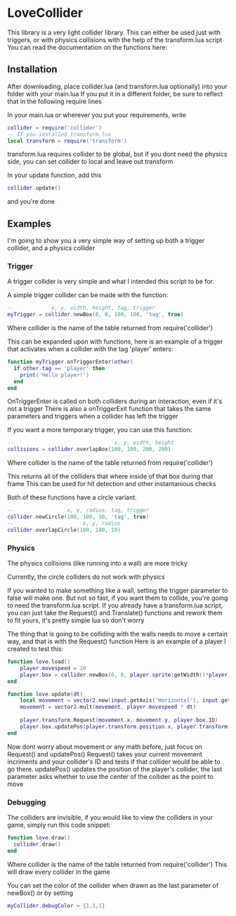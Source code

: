 # LoveCollider

This library is a very light collider library.
This can either be used just with triggers, or with physics collisions with the help of the transform.lua script
You can read the documentation on the functions here:

## Installation

After downloading, place collider.lua (and transform.lua optionally) into your folder with your main.lua
If you put it in a different folder, be sure to reflect that in the following require lines

In your main.lua or wherever you put your requirements, write
```lua
collider = require('collider')
-- If you installed transform.lua
local transform = require('transform')
```
transform.lua requires collider to be global, but if you dont need the physics side, you can set collider to local and leave out transform

In your update function, add this
```lua
collider.update()
```

and you're done

## Examples

I'm going to show you a very simple way of setting up both a trigger collider, and a physics collider

### Trigger

A trigger collider is very simple and what I intended this script to be for.

A simple trigger collider can be made with the function:

```lua
--            x, y, width, height, tag, trigger
myTrigger = collider.newBox(0, 0, 100, 100, 'tag', true)
```
Where collider is the name of the table returned from require('collider')

This can be expanded upon with functions,
here is an example of a trigger that activates when a collider with the tag 'player' enters:
```lua
function myTrigger.onTriggerEnter(other)
  if other.tag == 'player' then
    print('Hello player!')
  end
end
```
OnTriggerEnter is called on both colliders during an interaction, even if it's not a trigger
There is also a onTriggerExit function that takes the same parameters and triggers when a collider has left the trigger

If you want a more temporary trigger, you can use this function:
```lua
--                                x, y, width, height
collisions = collider.overlapBox(100, 100, 200, 200)
```
Where collider is the name of the table returned from require('collider')

This returns all of the colliders that where inside of that box during that frame
This can be used for hit detection and other instantanious checks

Both of these functions have a circle variant.
```lua
--                 x, y, radius, tag, trigger
collider.newCircle(100, 100, 10, 'tag', true)
--                      x, y, radius
collider.overlapCircle(100, 100, 10)
```
### Physics
The physics collisions (like running into a wall) are more tricky

Currently, the circle colliders do not work with physics

If you wanted to make something like a wall, setting the trigger parameter to false will make one.
But not so fast, if you want them to collide, you're going to need the transform.lua script.
If you already have a transform.lua script, you can just take the Request() and Translate() functions and rework them to fit yours, it's pretty simple lua so don't worry

The thing that is going to be colliding with the walls needs to move a certain way, and that is with the Request() function
Here is an example of a player I created to test this:

```lua
function love.load()
	player.movespeed = 20
	player.box = collider.newBox(0, 0, player.sprite:getWidth()*player.transform.scale, player.sprite:getHeight()*player.transform.scale, 'player', false, {0,0,1})
end

function love.update(dt)
	local movement = vector2.new(input.getAxis('Horizontal'), input.getAxis('Vertical'))
	movement = vector2.mult(movement, player.movespeed * dt)
  
	player.transform.Request(movement.x, movement.y, player.box.ID)
	player.box.updatePos(player.transform.position.x, player.transform.position.y, false)
end
```
Now dont worry about movement or any math before, just focus on Request() and updatePos()
Request() takes your current movement incriments and your collider's ID and tests if that collider would be able to go there.
updatePos() updates the position of the player's collider, the last parameter asks whether to use the center of the collider as the point to move

### Debugging
The colliders are invisible, if you would like to view the colliders in your game, simply run this code snippet:
```lua
function love.draw()
  collider.draw()
end
```
Where collider is the name of the table returned from require('collider')
This will draw every collider in the game

You can set the color of the collider when drawn as the last parameter of newBox() or by setting
```lua
myCollider.debugColor = {1,1,1}
```

